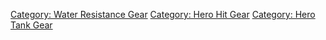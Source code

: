 [Category: Water Resistance
Gear](Category:_Water_Resistance_Gear "wikilink") [Category: Hero Hit
Gear](Category:_Hero_Hit_Gear "wikilink") [Category: Hero Tank
Gear](Category:_Hero_Tank_Gear "wikilink")
